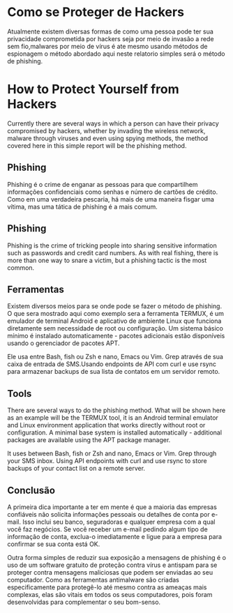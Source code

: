 # Como se Proteger de Hackers 
 
Atualmente existem diversas formas de como uma pessoa pode ter sua privacidade comprometida por hackers seja por meio de invasão a rede sem fio,malwares por meio de vírus é ate mesmo usando métodos de espionagem o método abordado aqui neste relatorio simples será o método de phishing.   
 
# How to Protect Yourself from Hackers   
 
Currently there are several ways in which a person can have their privacy compromised by hackers, whether by invading the wireless network, malware through viruses and even using spying methods, the method covered here in this simple report will be the phishing method. 
  
## Phishing 

Phishing é o crime de enganar as pessoas para que compartilhem informações confidenciais como senhas e número de cartões de crédito. Como em uma verdadeira pescaria, há mais de uma maneira fisgar uma vítima, mas uma tática de phishing é a mais comum. 

## Phishing 

Phishing is the crime of tricking people into sharing sensitive information such as passwords and credit card numbers. As with real fishing, there is more than one way to snare a victim, but a phishing tactic is the most common. 

## Ferramentas 

Existem diversos meios para se onde pode se fazer o método de phishing. O que sera mostrado aqui como exemplo sera a ferramenta TERMUX, é um emulador de terminal Android e aplicativo de ambiente Linux que funciona diretamente sem necessidade de root ou configuração. Um sistema básico mínimo é instalado automaticamente - pacotes adicionais estão disponíveis usando o gerenciador de pacotes APT.

Ele usa entre Bash, fish ou Zsh e nano, Emacs ou Vim. Grep através de sua caixa de entrada de SMS.Usando endpoints de API com curl e use rsync para armazenar backups de sua lista de contatos em um servidor remoto.

## Tools

There are several ways to do the phishing method. What will be shown here as an example will be the TERMUX tool, it is an Android terminal emulator and Linux environment application that works directly without root or configuration. A minimal base system is installed automatically - additional packages are available using the APT package manager.

It uses between Bash, fish or Zsh and nano, Emacs or Vim. Grep through your SMS inbox. Using API endpoints with curl and use rsync to store backups of your contact list on a remote server.

## Conclusão

A primeira dica importante a ter em mente é que a maioria das empresas confiáveis não solicita informações pessoais ou detalhes de conta por e-mail. Isso inclui seu banco, seguradoras e qualquer empresa com a qual você faz negócios. Se você receber um e-mail pedindo algum tipo de informação de conta, exclua-o imediatamente e ligue para a empresa para confirmar se sua conta está OK.

Outra forma simples de reduzir sua exposição a mensagens de phishing é o uso de um software gratuito de proteção contra vírus e antispam para se proteger contra mensagens maliciosas que podem ser enviadas ao seu computador. Como as ferramentas antimalware são criadas especificamente para protegê-lo até mesmo contra as ameaças mais complexas, elas são vitais em todos os seus computadores, pois foram desenvolvidas para complementar o seu bom-senso.

